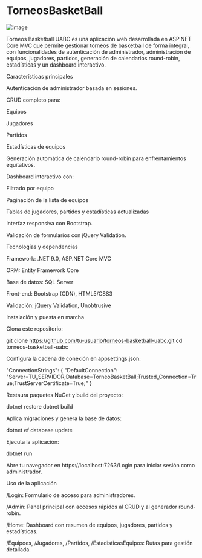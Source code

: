 # TorneosBasketBall
![image](https://github.com/user-attachments/assets/d1cd83f5-b61f-4c24-a54d-fdc3f80b88ad)

Torneos Basketball UABC es una aplicación web desarrollada en ASP.NET Core MVC que permite gestionar torneos de basketball de forma integral, con funcionalidades de autenticación de administrador, administración de equipos, jugadores, partidos, generación de calendarios round-robin, estadísticas y un dashboard interactivo.

Características principales

Autenticación de administrador basada en sesiones.

CRUD completo para:

Equipos

Jugadores

Partidos

Estadísticas de equipos

Generación automática de calendario round-robin para enfrentamientos equitativos.

Dashboard interactivo con:

Filtrado por equipo

Paginación de la lista de equipos

Tablas de jugadores, partidos y estadísticas actualizadas

Interfaz responsiva con Bootstrap.

Validación de formularios con jQuery Validation.

Tecnologías y dependencias

Framework: .NET 9.0, ASP.NET Core MVC

ORM: Entity Framework Core

Base de datos: SQL Server

Front-end: Bootstrap (CDN), HTML5/CSS3

Validación: jQuery Validation, Unobtrusive

Instalación y puesta en marcha

Clona este repositorio:

git clone https://github.com/tu-usuario/torneos-basketball-uabc.git
cd torneos-basketball-uabc

Configura la cadena de conexión en appsettings.json:

"ConnectionStrings": {
  "DefaultConnection": "Server=TU_SERVIDOR;Database=TorneoBasketBall;Trusted_Connection=True;TrustServerCertificate=True;"
}

Restaura paquetes NuGet y build del proyecto:

dotnet restore
dotnet build

Aplica migraciones y genera la base de datos:

dotnet ef database update

Ejecuta la aplicación:

dotnet run

Abre tu navegador en https://localhost:7263/Login para iniciar sesión como administrador.

Uso de la aplicación

/Login: Formulario de acceso para administradores.

/Admin: Panel principal con accesos rápidos al CRUD y al generador round-robin.

/Home: Dashboard con resumen de equipos, jugadores, partidos y estadísticas.

/Equipoes, /Jugadores, /Partidos, /EstadisticasEquipos: Rutas para gestión detallada.
